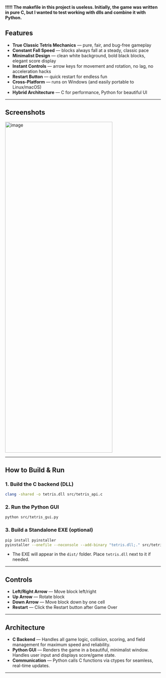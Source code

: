 **!!!!! The makefile in this project is useless. Initially, the game was written in pure C, but I wanted to test working with dlls and combine it with Python.**


## Features
- **True Classic Tetris Mechanics** — pure, fair, and bug-free gameplay
- **Constant Fall Speed** — blocks always fall at a steady, classic pace
- **Minimalist Design** — clean white background, bold black blocks, elegant score display
- **Instant Controls** — arrow keys for movement and rotation, no lag, no acceleration hacks
- **Restart Button** — quick restart for endless fun
- **Cross-Platform** — runs on Windows (and easily portable to Linux/macOS)
- **Hybrid Architecture** — C for performance, Python for beautiful UI

---

## Screenshots
<img width="347" height="1071" alt="image" src="https://github.com/user-attachments/assets/78e1f815-a9c3-4a38-ae21-34813c09c72c" />

---

## How to Build & Run

### 1. **Build the C backend (DLL)**
```sh
clang -shared -o tetris.dll src/tetris_api.c
```

### 2. **Run the Python GUI**
```sh
python src/tetris_gui.py
```

### 3. **Build a Standalone EXE (optional)**
```sh
pip install pyinstaller
pyinstaller --onefile --noconsole --add-binary "tetris.dll;." src/tetris_gui.py
```
- The EXE will appear in the `dist/` folder. Place `tetris.dll` next to it if needed.

---

## Controls
- **Left/Right Arrow** — Move block left/right
- **Up Arrow** — Rotate block
- **Down Arrow** — Move block down by one cell
- **Restart** — Click the Restart button after Game Over

---

## Architecture
- **C Backend** — Handles all game logic, collision, scoring, and field management for maximum speed and reliability.
- **Python GUI** — Renders the game in a beautiful, minimalist window. Handles user input and displays score/game state.
- **Communication** — Python calls C functions via ctypes for seamless, real-time updates.

---


